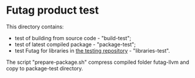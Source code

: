 # Futag product test

This directory contains:
- test of building from source code - "build-test";
- test of latest compiled package - "package-test";
- test Futag for libraries in [the testing repository](https://github.com/thientc/Futag-tests) - "libraries-test".

The script "prepare-package.sh" compress compiled folder futag-llvm and copy to package-test directory.